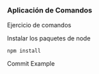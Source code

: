 
### Aplicación de Comandos

Ejercicio de comandos

Instalar los paquetes de node 

```
npm install
```

Commit Example